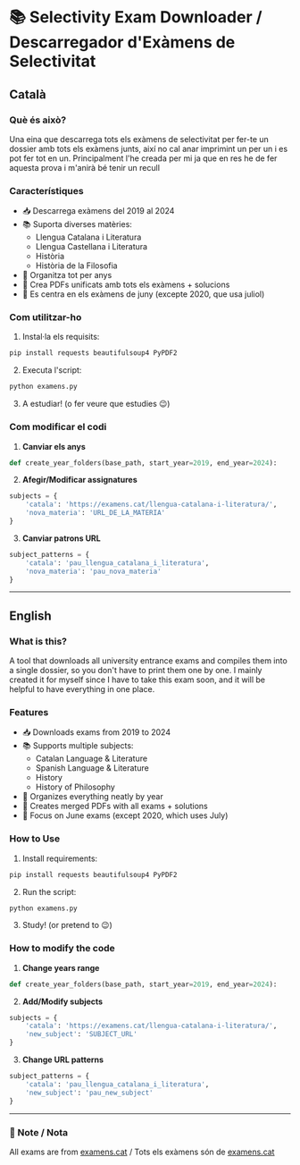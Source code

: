 # 📚 Selectivity Exam Downloader / Descarregador d'Exàmens de Selectivitat

## Català  

### Què és això?  
Una eina que descarrega tots els exàmens de selectivitat per fer-te un dossier amb tots els exàmens junts, així no cal anar imprimint un per un i es pot fer tot en un. Principalment l'he creada per mi ja que en res he de fer aquesta prova i m'anirà bé tenir un recull

### Característiques  
- 📥 Descarrega exàmens del 2019 al 2024  
- 📚 Suporta diverses matèries:  
  - Llengua Catalana i Literatura  
  - Llengua Castellana i Literatura  
  - Història  
  - Història de la Filosofia  
- 📂 Organitza tot per anys  
- 📎 Crea PDFs unificats amb tots els exàmens + solucions  
- 🎯 Es centra en els exàmens de juny (excepte 2020, que usa juliol)  

### Com utilitzar-ho  
1. Instal·la els requisits:  
```bash
pip install requests beautifulsoup4 PyPDF2
```

2. Executa l'script:  
```bash
python examens.py
```

3. A estudiar! (o fer veure que estudies 😉)  

### Com modificar el codi
1. **Canviar els anys**
```python
def create_year_folders(base_path, start_year=2019, end_year=2024):
```

2. **Afegir/Modificar assignatures**
```python
subjects = {
    'catala': 'https://examens.cat/llengua-catalana-i-literatura/',
    'nova_materia': 'URL_DE_LA_MATERIA'
}
```

3. **Canviar patrons URL**
```python
subject_patterns = {
    'catala': 'pau_llengua_catalana_i_literatura',
    'nova_materia': 'pau_nova_materia'
}
```

---

## English  

### What is this?  
A tool that downloads all university entrance exams and compiles them into a single dossier, so you don't have to print them one by one. I mainly created it for myself since I have to take this exam soon, and it will be helpful to have everything in one place.

### Features  
- 📥 Downloads exams from 2019 to 2024  
- 📚 Supports multiple subjects:  
  - Catalan Language & Literature  
  - Spanish Language & Literature  
  - History  
  - History of Philosophy  
- 📂 Organizes everything neatly by year  
- 📎 Creates merged PDFs with all exams + solutions  
- 🎯 Focus on June exams (except 2020, which uses July)  

### How to Use  
1. Install requirements:  
```bash
pip install requests beautifulsoup4 PyPDF2
```

2. Run the script:  
```bash
python examens.py
```

3. Study! (or pretend to 😉)  

### How to modify the code
1. **Change years range**
```python
def create_year_folders(base_path, start_year=2019, end_year=2024):
```

2. **Add/Modify subjects**
```python
subjects = {
    'catala': 'https://examens.cat/llengua-catalana-i-literatura/',
    'new_subject': 'SUBJECT_URL'
}
```

3. **Change URL patterns**
```python
subject_patterns = {
    'catala': 'pau_llengua_catalana_i_literatura',
    'new_subject': 'pau_new_subject'
}
```

---


### 📝 Note / Nota
All exams are from [examens.cat](https://examens.cat) / Tots els exàmens són de [examens.cat](https://examens.cat)